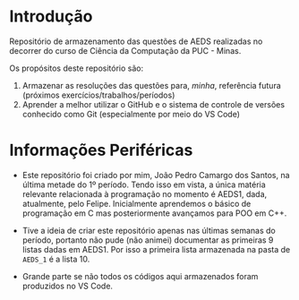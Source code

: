 # Introdução

Repositório de armazenamento das questões de AEDS realizadas no decorrer do curso de Ciência da Computação da PUC - Minas.

Os propósitos deste repositório são:

1. Armazenar as resoluções das questões para, _minha_, referência futura (próximos exercícios/trabalhos/períodos)
2. Aprender a melhor utilizar o GitHub e o sistema de controle de versões conhecido como Git (especialmente por meio do VS Code)

# Informações Periféricas

- Este repositório foi criado por mim, João Pedro Camargo dos Santos, na última metade do 1º período. Tendo isso em vista, a única matéria relevante relacionada à programação no momento é AEDS1, dada, atualmente, pelo Felipe. Inicialmente aprendemos o básico de programação em C mas posteriormente avançamos para POO em C++.

- Tive a ideia de criar este repositório apenas nas últimas semanas do período, portanto não pude (não animei) documentar as primeiras 9 listas dadas em AEDS1. Por isso a primeira lista armazenada na pasta de `AEDS_1` é a lista 10.

- Grande parte se não todos os códigos aqui armazenados foram produzidos no VS Code.